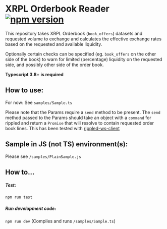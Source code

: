 # XRPL Orderbook Reader [![npm version](https://badge.fury.io/js/xrpl-orderbook-reader.svg)](https://www.npmjs.com/xrpl-orderbook-reader)

This repository takes XRPL Orderbook (`book_offers`) datasets and requested volume to
exchange and calculates the effective exchange rates based on the requested and available liquidity.

Optionally certain checks can be specified (eg. `book_offers` on the other side of the book)
to warn for limited (percentage) liquidity on the requested side, and possibly other side
of the order book.

**Typescript 3.8+ is required**

## How to use:
For now: See `samples/Sample.ts`

Please note that the Params require a `send` method to be present. The `send` method passed
to the Params should take an object with a `command` for rippled and return a `Promise`
that will resolve to contain requested order book lines. This has been tested with
[rippled-ws-client](https://www.npmjs.com/package/rippled-ws-client)

## Sample in JS (not TS) environment(s):

Please see `/samples/PlainSample.js`

## How to...

##### Test:

`npm run test`

##### Run development code:

`npm run dev` (Compiles and runs `/samples/Sample.ts`)
